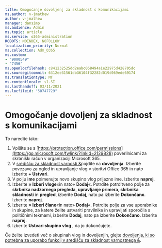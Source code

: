 ```yaml
---
title: Omogočanje dovoljenj za skladnost s komunikacijami
ms.author: v-jmathew
author: v-jmathew
manager: dansimp
ms.audience: Admin
ms.topic: article
ms.service: o365-administration
ROBOTS: NOINDEX, NOFOLLOW
localization_priority: Normal
ms.collection: Adm_O365
ms.custom:
- "9000549"
- "7456"
ms.openlocfilehash: c841232525dd2eabc068494a1e22975d428705dc
ms.sourcegitcommit: 6312ee31561db36104f32282d019d069ede69174
ms.translationtype: MT
ms.contentlocale: sl-SI
ms.lasthandoff: 03/11/2021
ms.locfileid: "50747729"
---
```

# <a name="enable-permissions-for-communication-compliance"></a>Omogočanje dovoljenj za skladnost s komunikacijami

To naredite tako:

1. Vpišite se s [https://protection.office.com/permissions](https://go.microsoft.com/fwlink/?linkid=2129828) poverilnicami za skrbniški račun v organizaciji Microsoft 365.
2. V [središču za skladnost varnosti &](https://go.microsoft.com/fwlink/?linkid=2101341)pojdite na **dovoljenja**. Izberite povezavo za ogled in upravljanje vlog v storitvi Office 365 in nato izberite **\+ Ustvari**.
3. V polju **ime** poimenujte novo skupino vlog prijazno ime. Izberite **naprej**.
4. Izberite **» Izberi vloge**«in nato» **Dodaj**«. Potrdite potrditveno polje za **skrbnika nadzornega pregleda**, **upravljanje primera**, **skrbnika skladnosti** in **pregled**, izberite **Dodaj**, nato pa izberite **Dokončano**. Izberite **naprej**.
5. Izberite **» Izberi člane**«in nato» **Dodaj**«. Potrdite polje za vse uporabnike in skupine, za katere želite ustvariti pravilnike in upravljati sporočila s političnimi tekmami, izberite **Dodaj**, nato pa izberite **Dokončano**. Izberite **naprej**.
6. Izberite **Ustvari skupino vlog** , da jo dokončujete.

Če želite izvedeti več o skupinah vlog in dovoljenjih, glejte [dovoljenja, ki so potrebna za uporabo funkcij v središču za skladnost varnostnega &](https://go.microsoft.com/fwlink/?linkid=2114184).
